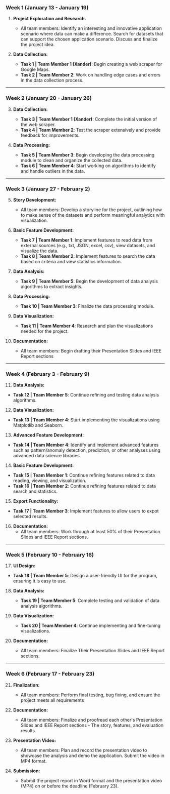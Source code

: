 ### Week 1 (January 13 - January 19)

1. **Project Exploration and Research.**
   - All team members: Identify an interesting and innovative application scenario where data can make a difference. Search for datasets that can support the chosen application scenario. Discuss and finalize the project idea.

2. **Data Collection:**
   - **Task 1 | Team Member 1 (Xander)**: Begin creating a web scraper for Google Maps.
   - **Task 2 | Team Member 2**: Work on handling edge cases and errors in the data collection process.

---

### Week 2 (January 20 - January 26)

3. **Data Collection:**
   - **Task 3 | Team Member 1 (Xander)**: Complete the initial version of the web scraper.
   - **Task 4 | Team Member 2**: Test the scraper extensively and provide feedback for improvements.

4. **Data Processing:**
   - **Task 5 | Team Member 3**: Begin developing the data processing module to clean and organize the collected data.
   - **Task 6 | Team Member 4**: Start working on algorithms to identify and handle outliers in the data.

---

### Week 3 (January 27 - February 2)

5. **Story Development:**
   - All team members: Develop a storyline for the project, outlining how to make sense of the datasets and perform meaningful analytics with visualization.

6. **Basic Feature Development:**
   - **Task 7 | Team Member 1**: Implement features to read data from external sources (e.g., txt, JSON, excel, csv), view datasets, and visualize the data.
   - **Task 8 | Team Member 2**: Implement features to search the data based on criteria and view statistics information.

7. **Data Analysis:**
   - **Task 9 | Team Member 5**: Begin the development of data analysis algorithms to extract insights.

8. **Data Processing:**
   - **Task 10 | Team Member 3**: Finalize the data processing module.

9. **Data Visualization:**
   - **Task 11 | Team Member 4**: Research and plan the visualizations needed for the project.

10. **Documentation:**
    - All team members: Begin drafting their Presentation Slides and IEEE Report sections

---

### Week 4 (February 3 - February 9)

11. **Data Analysis:**
   - **Task 12 | Team Member 5**: Continue refining and testing data analysis algorithms.

12. **Data Visualization:**
   - **Task 13 | Team Member 4**: Start implementing the visualizations using Matplotlib and Seaborn.

13. **Advanced Feature Development:**
   - **Task 14 | Team Member 4**: Identify and implement advanced features such as pattern/anomaly detection, prediction, or other analyses using advanced data science libraries.

14. **Basic Feature Development:**
   - **Task 15 | Team Member 1**: Continue refining features related to data reading, viewing, and visualization.
   - **Task 16 | Team Member 2**: Continue refining features related to data search and statistics.

15. **Export Functionality:**
   - **Task 17 | Team Member 3**: Implement features to allow users to expot selected results.

16. **Documentation:**
    - All team members: Work through at least 50% of their Presentation Slides and IEEE Report sections.

---

### Week 5 (February 10 - February 16)

17. **UI Design:**
   - **Task 18 | Team Member 5**: Design a user-friendly UI for the program, ensuring it is easy to use.

18. **Data Analysis:**
    - **Task 19 | Team Member 5**: Complete testing and validation of data analysis algorithms.

19. **Data Visualization:**
    - **Task 20 | Team Member 4**: Continue implementing and fine-tuning visualizations.

20. **Documentation:**
    - All team members: Finalize Their Presentation Slides and IEEE Report sections.

---

### Week 6 (February 17 - February 23)

21. **Finalization:**
    - All team members: Perform final testing, bug fixing, and ensure the project meets all requirements

22. **Documentation:**
    - All team members: Finalize and proofread each other's Presentation Slides and IEEE Report sections - The story, features, and evaluation results.

23. **Presentation Video:**
    - All team members: Plan and record the presentation video to showcase the analysis and demo the application. Submit the video in MP4 format.

24. **Submission:**
    - Submit the project report in Word format and the presentation video (MP4) on or before the deadline (February 23).
